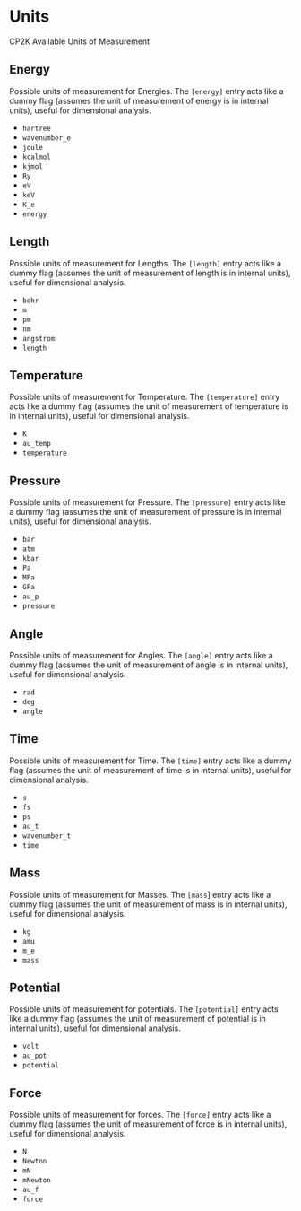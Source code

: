 # Units

CP2K Available Units of Measurement

## Energy

Possible units of measurement for Energies. The `[energy]` entry acts like a dummy flag (assumes the
unit of measurement of energy is in internal units), useful for dimensional analysis.

- `hartree`
- `wavenumber_e`
- `joule`
- `kcalmol`
- `kjmol`
- `Ry`
- `eV`
- `keV`
- `K_e`
- `energy`

## Length

Possible units of measurement for Lengths. The `[length]` entry acts like a dummy flag (assumes the
unit of measurement of length is in internal units), useful for dimensional analysis.

- `bohr`
- `m`
- `pm`
- `nm`
- `angstrom`
- `length`

## Temperature

Possible units of measurement for Temperature. The `[temperature]` entry acts like a dummy flag
(assumes the unit of measurement of temperature is in internal units), useful for dimensional
analysis.

- `K`
- `au_temp`
- `temperature`

## Pressure

Possible units of measurement for Pressure. The `[pressure]` entry acts like a dummy flag (assumes
the unit of measurement of pressure is in internal units), useful for dimensional analysis.

- `bar`
- `atm`
- `kbar`
- `Pa`
- `MPa`
- `GPa`
- `au_p`
- `pressure`

## Angle

Possible units of measurement for Angles. The `[angle]` entry acts like a dummy flag (assumes the
unit of measurement of angle is in internal units), useful for dimensional analysis.

- `rad`
- `deg`
- `angle`

## Time

Possible units of measurement for Time. The `[time]` entry acts like a dummy flag (assumes the unit
of measurement of time is in internal units), useful for dimensional analysis.

- `s`
- `fs`
- `ps`
- `au_t`
- `wavenumber_t`
- `time`

## Mass

Possible units of measurement for Masses. The `[mass`\] entry acts like a dummy flag (assumes the
unit of measurement of mass is in internal units), useful for dimensional analysis.

- `kg`
- `amu`
- `m_e`
- `mass`

## Potential

Possible units of measurement for potentials. The `[potential]` entry acts like a dummy flag
(assumes the unit of measurement of potential is in internal units), useful for dimensional
analysis.

- `volt`
- `au_pot`
- `potential`

## Force

Possible units of measurement for forces. The `[force]` entry acts like a dummy flag (assumes the
unit of measurement of force is in internal units), useful for dimensional analysis.

- `N`
- `Newton`
- `mN`
- `mNewton`
- `au_f`
- `force`
